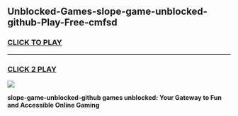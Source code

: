 
## Unblocked-Games-slope-game-unblocked-github-Play-Free-cmfsd
<h3>
<a href="https://premium76.site?title=slope-game-unblocked-github&ref=10A">CLICK TO PLAY</a></h3>
<hr>

<h3>
<a href="https://premium76.site?title=slope-game-unblocked-github&ref=10A">CLICK 2 PLAY</a>
  
</h3>

<a href="https://premium76.site?title=slope-game-unblocked-github&ref=10A"><img src="https://clearcache.store/games.png"></a>


**slope-game-unblocked-github games unblocked: Your Gateway to Fun and Accessible Online Gaming**
